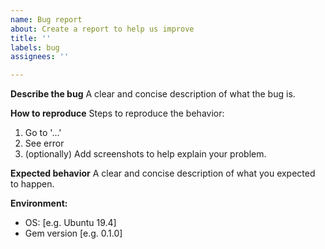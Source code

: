 ```yaml
---
name: Bug report
about: Create a report to help us improve
title: ''
labels: bug
assignees: ''

---
```


**Describe the bug**
A clear and concise description of what the bug is.

**How to reproduce**
Steps to reproduce the behavior:
1. Go to '...'
4. See error
5. (optionally) Add screenshots to help explain your problem.

**Expected behavior**
A clear and concise description of what you expected to happen.

**Environment:**
 - OS: [e.g. Ubuntu 19.4]
 - Gem version [e.g. 0.1.0]
